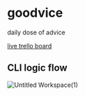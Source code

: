 # goodvice
daily dose of advice


[live trello board](https://trello.com/b/b8NZB7OU)

## CLI logic flow

![Untitled Workspace(1)](https://user-images.githubusercontent.com/52125327/141657482-2ed6cb3e-aa40-4854-abcf-717e3d219ccd.png)

